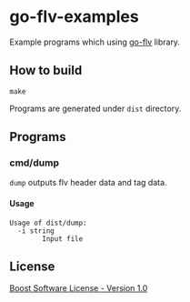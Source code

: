 # go-flv-examples

Example programs which using [go-flv](https://github.com/yutopp/go-flv) library.

## How to build

```
make
```

Programs are generated under `dist` directory.

## Programs

### cmd/dump

`dump` outputs flv header data and tag data.

#### Usage

```
Usage of dist/dump:
  -i string
    	Input file

```

## License

[Boost Software License - Version 1.0](./LICENSE_1_0.txt)
